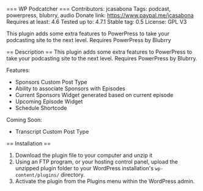 === WP Podcatcher ===
Contributors: jcasabona
Tags: podcast, powerpress, blubrry, audio
Donate link: https://www.paypal.me/jcasabona
Requires at least: 4.6
Tested up to: 4.7.1
Stable tag: 0.5
License: GPL V3

This plugin adds some extra features to PowerPress to take your podcasting site to the next level. Requires PowerPress by Blubrry

== Description ==
This plugin adds some extra features to PowerPress to take your podcasting site to the next level. Requires PowerPress by Blubrry.

Features:
* Sponsors Custom Post Type
* Ability to associate Sponsors with Episodes
* Current Sponsors Widget generated based on current episode
* Upcoming Episode Widget
* Schedule Shortcode

Coming Soon:
* Transcript Custom Post Type

== Installation ==
1. Download the plugin file to your computer and unzip it
2. Using an FTP program, or your hosting control panel, upload the unzipped plugin folder to your WordPress installation\'s `wp-content/plugins/`  directory.
2. Activate the plugin from the Plugins menu within the WordPress admin.
